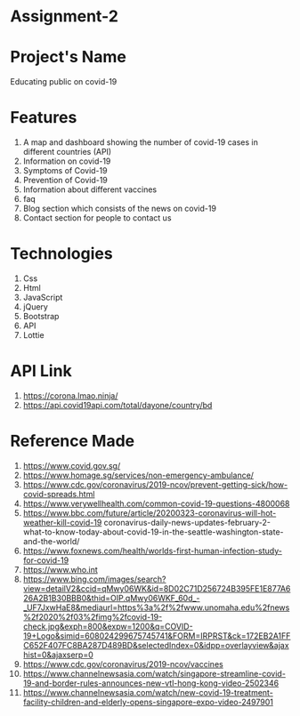 # Assignment-2

# Project's Name
Educating public on covid-19

# Features
1. A map and dashboard showing the number of covid-19 cases in different countries (API)
2. Information on covid-19
3. Symptoms of Covid-19
4. Prevention of Covid-19
5. Information about different vaccines
6. faq
7. Blog section which consists of the news on covid-19
8. Contact section for people to contact us



# Technologies
1. Css
2. Html
3. JavaScript
4. jQuery
5. Bootstrap
6. API
7. Lottie

# API Link
1. https://corona.lmao.ninja/
2. https://api.covid19api.com/total/dayone/country/bd

# Reference Made
1. https://www.covid.gov.sg/
2. https://www.homage.sg/services/non-emergency-ambulance/
3. https://www.cdc.gov/coronavirus/2019-ncov/prevent-getting-sick/how-covid-spreads.html
4. https://www.verywellhealth.com/common-covid-19-questions-4800068
5. https://www.bbc.com/future/article/20200323-coronavirus-will-hot-weather-kill-covid-19
coronavirus-daily-news-updates-february-2-what-to-know-today-about-covid-19-in-the-seattle-washington-state-and-the-world/
9. https://www.foxnews.com/health/worlds-first-human-infection-study-for-covid-19
10. https://www.who.int
11. https://www.bing.com/images/search?view=detailV2&ccid=qMwy06WK&id=8D02C71D256724B395FE1E877A626A2B1B30BBB0&thid=OIP.qMwy06WKF_60d_-_UF7JxwHaE8&mediaurl=https%3a%2f%2fwww.unomaha.edu%2fnews%2f2020%2f03%2fimg%2fcovid-19-check.jpg&exph=800&expw=1200&q=COVID-19+Logo&simid=608024299675745741&FORM=IRPRST&ck=172EB2A1FFC652F407FC8BA287D489BD&selectedIndex=0&idpp=overlayview&ajaxhist=0&ajaxserp=0
12. https://www.cdc.gov/coronavirus/2019-ncov/vaccines
13. https://www.channelnewsasia.com/watch/singapore-streamline-covid-19-and-border-rules-announces-new-vtl-hong-kong-video-2502346
14. https://www.channelnewsasia.com/watch/new-covid-19-treatment-facility-children-and-elderly-opens-singapore-expo-video-2497901
